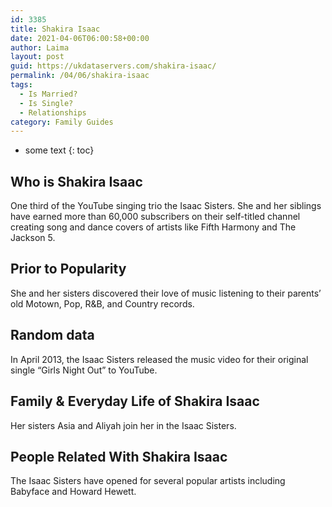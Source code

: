 ```yaml
---
id: 3385
title: Shakira Isaac
date: 2021-04-06T06:00:58+00:00
author: Laima
layout: post
guid: https://ukdataservers.com/shakira-isaac/
permalink: /04/06/shakira-isaac
tags:
  - Is Married?
  - Is Single?
  - Relationships
category: Family Guides
---
```


* some text
{: toc}


## Who is Shakira Isaac
                  
                  
                  
One third of the YouTube singing trio the Isaac Sisters. She and her siblings have earned more than 60,000 subscribers on their self-titled channel creating song and dance covers of artists like Fifth Harmony and The Jackson 5.
                  
              
            
              
            
                
                
                
## Prior to Popularity
                  
                  
                  
She and her sisters discovered their love of music listening to their parents&#8217; old Motown, Pop, R&B, and Country records.
                  
              
            
              
            
                
                
                
## Random data
                  
                  
                  
In April 2013, the Isaac Sisters released the music video for their original single &#8220;Girls Night Out&#8221; to YouTube.
                  
              
            
              
            
                
                
                
## Family & Everyday Life of Shakira Isaac
                  
                  
                  
Her sisters Asia and Aliyah join her in the Isaac Sisters.
                  
              
            
              
            
                
                
                
## People Related With Shakira Isaac
                  
                  
                  
The Isaac Sisters have opened for several popular artists including Babyface and Howard Hewett.
                  
              
            
              
            
                
              
            
              
              
            
            
              
            
          
          
          